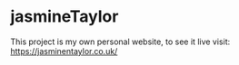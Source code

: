 # jasmineTaylor

This project is my own personal website, to see it live visit: https://jasminentaylor.co.uk/
